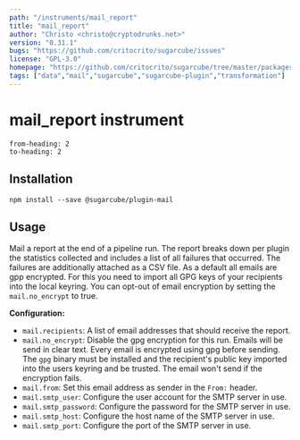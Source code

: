 ```yaml
---
path: "/instruments/mail_report"
title: "mail_report"
author: "Christo <christo@cryptodrunks.net>"
version: "0.31.1"
bugs: "https://github.com/critocrito/sugarcube/issues"
license: "GPL-3.0"
homepage: "https://github.com/critocrito/sugarcube/tree/master/packages/plugin-mail#readme"
tags: ["data","mail","sugarcube","sugarcube-plugin","transformation"]
---
```

# mail_report instrument

```toc
from-heading: 2
to-heading: 2
```

## Installation

```shell
npm install --save @sugarcube/plugin-mail
```


## Usage

Mail a report at the end of a pipeline run. The report breaks down per plugin the statistics collected and includes a list of all failures that occurred. The failures are additionally attached as a CSV file. As a default all emails are gpp encrypted. For this you need to import all GPG keys of your recipients into the local keyring. You can opt-out of email encryption by setting the `mail.no_encrypt` to true.

**Configuration:**

-   `mail.recipients`: A list of email addresses that should receive the report.
-   `mail.no_encrypt`: Disable the gpg encryption for this run. Emails will be send in clear text. Every email is encrypted using gpg before sending. The `gpg` binary must be installed and the recipient's public key imported into the users keyring and be trusted. The email won't send if the encryption fails.
-   `mail.from`: Set this email address as sender in the `From:` header.
-   `mail.smtp_user`: Configure the user account for the SMTP server in use.
-   `mail.smtp_password`: Configure the password for the SMTP server in use.
-   `mail.smtp_host`: Configure the host name of the SMTP server in use.
-   `mail.smtp_port`: Configure the port of the SMTP server in use.
